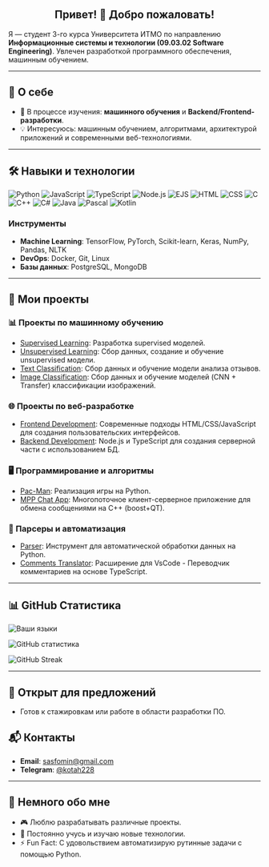 <h2 align="center">Привет! 👋 Добро пожаловать!</h2>

Я — студент 3-го курса Университета ИТМО по направлению **Информационные системы и технологии (09.03.02 Software Engineering)**. Увлечен разработкой программного обеспечения, машинным обучением.



---

## 🚀 О себе

- 🌱 В процессе изучения: **машинного обучения** и **Backend/Frontend-разработки**.
- 💡 Интересуюсь: машинным обучением, алгоритмами, архитектурой приложений и современными веб-технологиями.

---

## 🛠️ Навыки и технологии

![Python](https://img.shields.io/badge/Python-3776AB?style=for-the-badge&logo=python&logoColor=white)
![JavaScript](https://img.shields.io/badge/JavaScript-F7DF1E?style=for-the-badge&logo=javascript&logoColor=black)
![TypeScript](https://img.shields.io/badge/TypeScript-007ACC?style=for-the-badge&logo=typescript&logoColor=white)
![Node.js](https://img.shields.io/badge/Node.js-339933?style=for-the-badge&logo=nodedotjs&logoColor=white)
![EJS](https://img.shields.io/badge/EJS-4E4E4E?style=for-the-badge&logoColor=white)
![HTML](https://img.shields.io/badge/HTML-E34F26?style=for-the-badge&logo=html5&logoColor=white)
![CSS](https://img.shields.io/badge/CSS-1572B6?style=for-the-badge&logo=css3&logoColor=white)
![C](https://img.shields.io/badge/C-A8B9CC?style=for-the-badge&logo=c&logoColor=white)
![C++](https://img.shields.io/badge/C++-00599C?style=for-the-badge&logo=cplusplus&logoColor=white)
![C#](https://img.shields.io/badge/C%23-239120?style=for-the-badge&logo=csharp&logoColor=white)
![Java](https://img.shields.io/badge/Java-007396?style=for-the-badge&logo=java&logoColor=white)
![Pascal](https://img.shields.io/badge/Pascal-E3F171?style=for-the-badge&logoColor=black)
![Kotlin](https://img.shields.io/badge/Kotlin-ba55d3?style=for-the-badge&logo=kotlin&logoColor=black)

### Инструменты
- **Machine Learning**: TensorFlow, PyTorch, Scikit-learn, Keras, NumPy, Pandas, NLTK
- **DevOps**: Docker, Git, Linux
- **Базы данных**: PostgreSQL, MongoDB

---

## 📂 Мои проекты

### 📊 Проекты по машинному обучению
- [Supervised Learning](https://github.com/GameTrue/supervised-IS-ML): Разработка supervised моделей.
- [Unsupervised Learning](https://github.com/GameTrue/unsupervised-IS-ML): Сбор данных, создание и обучение unsupervised модели.
- [Text Classification](https://github.com/GameTrue/textClassification-IS-ML): Сбор данных и обучение модели анализа отзывов.
- [Image Classification](https://github.com/GameTrue/imageClassification-IS-ML): Сбор данных и обучение моделей (CNN + Transfer) классификации изображений.

### 🌐 Проекты по веб-разработке
- [Frontend Development](https://github.com/GameTrue/WEB-front): Современные подходы HTML/CSS/JavaScript для создания пользовательских интерфейсов.
- [Backend Development](https://github.com/GameTrue/WEB-backend-deploy): Node.js и TypeScript для создания серверной части с использованием БД.

### 🖥️ Программирование и алгоритмы
- [Pac-Man](https://github.com/GameTrue/PacManProject): Реализация игры на Python.
- [MPP Chat App](https://github.com/GameTrue/MPP): Многопоточное клиент-серверное приложение для обмена сообщениями на C++ (boost+QT).

### 📜 Парсеры и автоматизация
- [Parser](https://github.com/GameTrue/parser): Инструмент для автоматической обработки данных на Python.
- [Comments Translator](https://github.com/GameTrue/commentstranslator): Расширение для VsCode - Переводчик комментариев на основе TypeScript.


---

## 📊 GitHub Статистика


![Ваши языки](https://github-readme-stats.vercel.app/api/top-langs/?username=GameTrue&layout=compact&theme=radical&hide=jupyter%20notebook,Makefile,CMake)

![GitHub статистика](https://github-readme-stats.vercel.app/api?username=GameTrue&show_icons=true&theme=radical)

![GitHub Streak](https://github-readme-streak-stats.herokuapp.com/?user=GameTrue&theme=radical)

---

## 💼 Открыт для предложений
- Готов к стажировкам или работе в области разработки ПО.

## 📬 Контакты

- **Email**: [sasfomin@gmail.com](mailto:sasfomin@gmail.com)
- **Telegram**: [@kotah228](https://t.me/kotah228)

---

## 🧩 Немного обо мне
- 🎮 Люблю разрабатывать различные проекты.
- 📖 Постоянно учусь и изучаю новые технологии.
- ⚡ Fun Fact: С удовольствием автоматизирую рутинные задачи с помощью Python.
